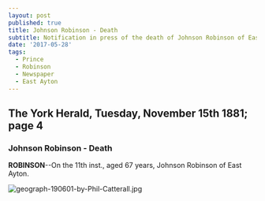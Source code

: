 ```yaml
---
layout: post
published: true
title: Johnson Robinson - Death
subtitle: Notification in press of the death of Johnson Robinson of East Ayton
date: '2017-05-28'
tags:
  - Prince
  - Robinson
  - Newspaper
  - East Ayton
---
```

## The York Herald, Tuesday, November 15th 1881; page 4

### Johnson Robinson - Death
**ROBINSON**--On the 11th inst., aged 67 years, Johnson Robinson of East Ayton.

![geograph-190601-by-Phil-Catterall.jpg](https://draftin.com:443/images/51887?token=zU8u0tdORWpdhERuS8fBKB1NpDediGky6qtDlTFQVJplpRZWD_-cz_hf2FnQqjzBWymJq5hkPGDiWSJMTWheNNs)
